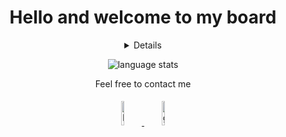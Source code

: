 <h1 align="center">Hello and welcome to my board</h1>
<div id="love" align="center">
    <details  close>
        <p>
		studies computer sience, Cybersecurity, Mathematics
		 | interests Cybersecurity, CTF, Web development
	</p>
        </div>

<p align="center">
	<img alt="language stats" src="https://github-readme-stats.vercel.app/api/top-langs?username=sinSeptember&theme=dark,CSS&count_private=false&show_icons=true&layout=compact&langs_count=8">
</p>

<div id="love" align="center">
Feel free to contact me
</div>
<p align="center">
	<a href="https://www.linkedin.com/in/saleembibar/" target="_blank">
		<img alt="linkedin" src="https://img.icons8.com/clouds/100/000000/linkedin.png" style="padding: 5px;" width="10%">
	</a>
	<a href="mailto:salbibar@gmail.com" target="_blank">
		<img alt="gmail" src="https://img.icons8.com/clouds/100/000000/gmail.png" style="padding: 5px;" width="10%">
	</a>
</p>

